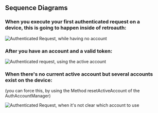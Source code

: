 ## Sequence Diagrams
### When you execute your first authenticated request on a device, this is going to happen inside of retroauth:

![Authenticated Request, while having no account](https://cloud.githubusercontent.com/assets/2174386/9561852/a28b7628-4e58-11e5-82ba-c504979e4c10.png)
### After you have an account and a valid token:

![Authenticated request, using the active account](https://cloud.githubusercontent.com/assets/2174386/9561848/2d7a5598-4e58-11e5-9f0d-0e1c359a6c99.png)

### When there's no current active account but several accounts exist on the device:
(you can force this, by using the Method resetActiveAccount of the AuthAccountManager)

![Authenticated Request, when it's not clear which account to use](https://cloud.githubusercontent.com/assets/2174386/9561858/0ab670d6-4e59-11e5-9ae6-ba5bdf398ab2.png)